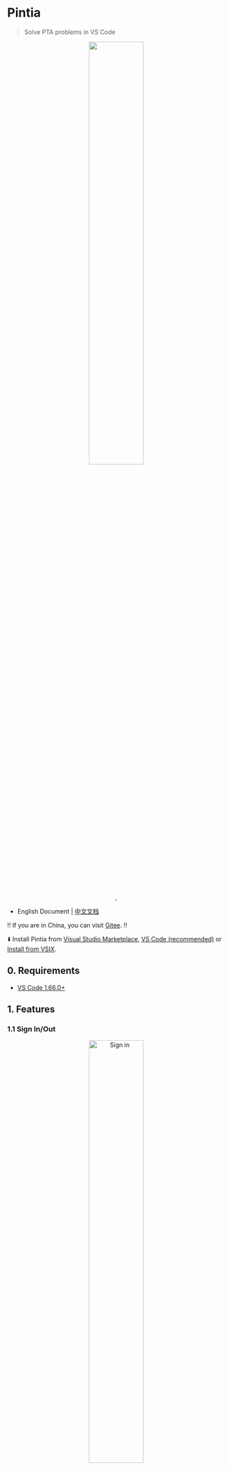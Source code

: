 # Pintia

> Solve PTA problems in VS Code

<p align="center">
  <img style="width: 50%; max-width: 60%;" src="./imgs/vscode-pintia-logo.png" alt="">
</p>

<p align="center">
  <a href="https://marketplace.visualstudio.com/items?itemName=jinzcdev.vscode-pintia">
    <img src="https://img.shields.io/visual-studio-marketplace/d/jinzcdev.vscode-pintia?style=flat-square" alt="">
  </a>
  <a href="../LICENSE">
    <img src="https://img.shields.io/github/license/jinzcdev/vscode-pintia?style=flat-square" alt="">
  </a>
</p>

- English Document | [中文文档](../README.md)

‼️ If you are in China, you can visit [Gitee](https://gitee.com/jinzcdev/vscode-pintia). ‼️

⬇️ Install Pintia from [Visual Studio Marketplace](https://marketplace.visualstudio.com/items?itemName=jinzcdev.vscode-pintia), [VS Code (recommended)](https://code.visualstudio.com/) or [Install from VSIX](https://github.com/jinzcdev/vscode-pintia/releases/latest).

## 0. Requirements

- [VS Code 1.66.0+](https://code.visualstudio.com/)

## 1. Features

### 1.1 Sign In/Out

<p align="center">
  <img style="width: 50%;" src="./imgs/signin.png" alt="Sign in" />
</p>

- Simply click `Sign in PTA` in the `Pintia Explorer` will let you **sign in** with your Pintia account. (Currently, only **WeChat QR** codes are supported for signin)
- You can also use the following command to sign in/out:
  - **Pintia: Sign in**
  - **Pintia: Sign out**

---

### 1.2 Preview a Problem

<p align="center">
  <img style="width: 85%;" src="./imgs/preview.png" alt="Preview Problem" />
</p>

- Directly click on the problem to see the problem description.

  > :star: **Note:** 
  > - You can specify the path of the workspace folder to store the problem files by updating the setting `pintia.workspaceFolder`. The default value is：**\$HOME/.pintia/codes**.
  > - You can change the default language by triggering the command: `Pintia: Change Default Language`.

---

### 1.3 Editor Shortcuts

<p align="center">
  <img style="width: 50%;" src="./imgs/shortcuts.png" alt="Editor Shortcuts" />
</p>

- The extension supports 3 editor shortcuts (aka Code Lens):

  - `Submit`: Submit your answer to Pintia.
  - `Test`: Test your answer with customized test cases or default ones.
  - `Preview`: Open the problem preview in source files.

---

### 1.4 Custom Test Samples

<p align="center">
  <img style="width: 85%;" src="./imgs/snippets.png" alt="Custom Test Samples" />
</p>

- You can put your codes between `@pintia code=start` and `@pintia code=end` (enter `ptacode` to quickly add them).
- Also, you can put your custom test samples between `@pintia test=start` and `@pintia test=end` (enter `ptatest` to quickly add them).
And then click `Test custom sample` to quickly test your code.
> :star: **Note:** Only the code wrapped between `@pintia code=start` and `@pintia code=end` will be submitted to Pintia judge when you try to submit your codes by clicking `submit` or `test`.

---

### 1.5 Search for Problems

Click the `Search` icon at the top of the `Pintia` view or open the `Command Palette` to use shortcut command `Pintia: Search Problem`.

<p align="center">
  <img style="width: 85%;" src="./imgs/search-whole.png" alt="SearchProblem" />
</p>

---

### 1.6 Notebook

you can type `ptanote` in the code editor to generate a **note block**, where you can enter your notes, and the next time you preview the problem, the notes will be parsed and previewed in Markdown.

<p align="center">
  <img style="width: 85%;" src="./imgs/note.png" alt="Note" />
</p>

> :star: **Note:** Your notes are submitted to PTA along with the code, not stored locally. After submitting the code, re-click `Preview` in the editor, or the next time you preview problems, your notes will be displayed on the preview page of the problem.

---

### 1.7 Collect Problems

You can add the problem to the `My Favorites` list by clicking the button on the right side of the problem. This feature does not depend on the official service, so you can only store the collected topics locally. The synchronization of data will be considered later using other methods.

---

### 1.8 Snippets

You can enter the following prefixes in code editor to generate the corresponding code blocks quickly, as follows:

| Prefix          | Description                                                                                                                                    |
| --------------- | ---------------------------------------------------------------------------------------------------------------------------------------------- |
| ptacode         | Put your custom test samples in `@pintia code=start/end` and the extension will automatically recognize it when you click the `Submit` button. |
| ptatest         | Put your custom test samples in `@pintia test=start/end` and the extension will automatically recognize it when you click the `Test` button.   |
| ptacpp_stdc++   | Get the template of cpp with header file of `bits/stdc++.h`                                                                                    |
| ptacpp_iostream | Get the template of cpp with header file of `iostream`                                                                                         |
| ptaclang        | Get the template of clang with header file of `stdio.h`                                                                                        |
| ptajava_buffer  | Get the template of java with `BufferReader`                                                                                                   |
| ptajava_scanner | Get the template of java with `Scanner`                                                                                                        |
| ptanote         | Generate `@pintia note=start/end` block                                                                                                        |

---

## 2. Commands

Use `Ctrl+Shift+P` (in Windows) or `Command+Shift+P` (in Mac) to open the command panel and enter `pintia` for quick access to the `Pintia Extension`'s related commands.

| Command                            | Description                   | Note                                                                                             |
| ---------------------------------- | ----------------------------- | ------------------------------------------------------------------------------------------------ |
| `pintia.clearCache`                | Clear Cache                   | Use this command if the problem set information is different from the official one.              |
| `pintia.signIn`                    | Sign In                       |                                                                                                  |
| `pintia.signOut`                   | Sign Out                      |                                                                                                  |
| `pintia.changeDefaultLanguage`     | Change Default Language       | Set any language supported by Pintia.                                                            |
| `pintia.changeWorkspaceFolder`     | Change Workspace Folder       |                                                                                                  |
| `pintia.checkIn`                   | Check In PTA                  | It is recommended to set it to auto check-in in the settings.                                    |
| `pintia.reportIssue`               | Report Issue                  |                                                                                                  |
| `pintia.searchProblem`             | Search Problem                | By default, ZOJ problem sets are ignored, which can be modified in the settings.                 |
| `pintia.refreshProblemSearchIndex` | Refresh Problem Search Index  | To speed up data loading, data is cached locally. If you find missing problems, you can refresh. |
| `pintia.openWorkspace`             | Open Pintia Workspace         |                                                                                                  |
| `pintia.clearViewedProblems`       | Clear Problem Preview History |                                                                                                  |
| `pintia.clearFavoriteProblems`     | Clear My Favorites            |                                                                                                  |

## 3. Settings

| Setting Name                                 | Description                                                                                                                                                                                        | Default Value                   |
| -------------------------------------------- | -------------------------------------------------------------------------------------------------------------------------------------------------------------------------------------------------- | ------------------------------- |
| `pintia.workspaceFolder`                     | Specify the path of the workspace folder to store the problem files.                                                                                                                               | `""`                            |
| `pintia.previewProblem.openAndCodeIt`        | Specify whether to automatically open the code editor when previewing a problem. It is recommended not to set `#pintia.previewProblem.defaultOpenedMethod#` to `Always Ask` when enabled.          | `false`                         |
| `pintia.previewProblem.defaultOpenedMethod`  | Specify the method of opening the code editor when previewing a problem and the default is `Always Ask`.                                                                                           | `Always Ask`                    |
| `pintia.paging.pageSize`                     | Specify whether to page the problem list when the problem set is too large. It is not paged when pageSize is 0.                                                                                    | `100`                           |
| `pintia.codeColorTheme`                      | Specify the code color theme.                                                                                                                                                                      | `atom-one`                      |
| `pintia.showLocked`                          | Show locked problems.                                                                                                                                                                              | `true`                          |
| `pintia.enableStatusBar`                     | Specify whether the Pintia status bar is displayed.                                                                                                                                                | `true`                          |
| `pintia.autoCheckIn`                         | Specify whether to automatically check in Pintia's education supermarket when the Pintia Extension is activated.                                                                                   | `true`                          |
| `pintia.defaultLanguage`                     | Default language for solving the problems.                                                                                                                                                         | `C++ (g++)`                     |
| `pintia.editor.shortcuts`                    | Customize the shortcuts in editors.                                                                                                                                                                | `["Submit", "Test", "Preview"]` |
| `pintia.searchIndex.ignoreZOJ`               | Specify whether to ignore the problem set, ***ZOJ Problem Set***, in the problem search index.                                                                                                     | `true`                          |
| `pintia.searchIndex.ignoreLockedProblemSets` | Specify whether to ignore locked problem sets in the problem search index.                                                                                                                         | `true`                          |
| `pintia.searchIndex.autoRefresh`             | Specify whether to automatically refresh exercise problem search index when the Pintia Extension is activated. It is not recommended to set it due to the low-frequency update and time-consuming. | `false`                         |
| `pintia.autoCreateProblemSetFolder`          | Specify whether to automatically create a problem set folder and place source code files in this directory when coding a problem.                                                                  | `true`                          |
| `pintia.problemHistoryListSize`              | Specify the size of the problem preview history list.                                                                                                                                              | `200`                           |

## 4. Want Help?

When you meet any problem, you can check out the [Troubleshooting](https://github.com/jinzcdev/vscode-pintia/wiki/Troubleshooting) and [FAQ](https://github.com/jinzcdev/vscode-pintia/wiki/FAQ) first.

If your problem still cannot be addressed, feel free to [file an issue](https://github.com/jinzcdev/vscode-pintia/issues/new/choose).

## 5. Release Notes

Refer to [CHANGELOG](./CHANGELOG_en-US.md) | [中文文档](../CHANGELOG.md)

## 6. Acknowledgement

- The design of the `Pintia Extension` references the design of the [LeetCode](https://marketplace.visualstudio.com/items?itemName=LeetCode.vscode-leetcode) in many of its features.